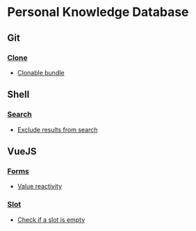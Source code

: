 # Personal Knowledge Database

## Git

### [Clone](/git/clone.md)

 - [Clonable bundle](/git/clone.md#clonable_bundle)

## Shell

### [Search](/shell/search.md)

 - [Exclude results from search](/shell/search.md#exclude_results_from_search)

## VueJS

### [Forms](/vuejs/forms.md)

 - [Value reactivity](/vuejs/forms.md#value_reactivity)

### [Slot](/vuejs/slot.md)

 - [Check if a slot is empty](/vuejs/slot.md#check_if_a_slot_is_empty)
